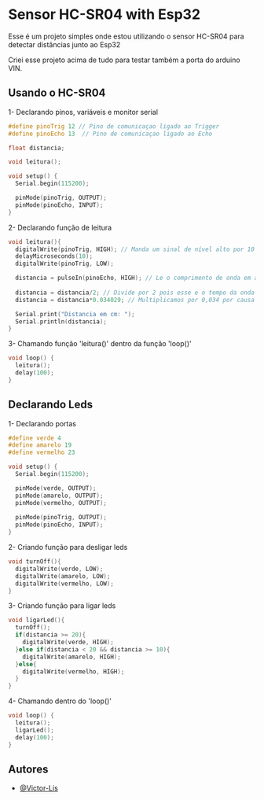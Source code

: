 # Sensor HC-SR04 with Esp32
Esse é um projeto simples onde estou utilizando o sensor HC-SR04 para detectar distâncias junto ao Esp32

Criei esse projeto acima de tudo para testar também a porta do arduino VIN.

## Usando o HC-SR04
1- Declarando pinos, variáveis e monitor serial
```c++
#define pinoTrig 12 // Pino de comunicaçao ligado ao Trigger
#define pinoEcho 13  // Pino de comunicaçao ligado ao Echo

float distancia;

void leitura();

void setup() {
  Serial.begin(115200);

  pinMode(pinoTrig, OUTPUT);
  pinMode(pinoEcho, INPUT);
}
```

2- Declarando função de leitura
```c++
void leitura(){
  digitalWrite(pinoTrig, HIGH); // Manda um sinal de nível alto por 10 microssegundos
  delayMicroseconds(10);
  digitalWrite(pinoTrig, LOW);

  distancia = pulseIn(pinoEcho, HIGH); // Le o comprimento de onda em alta
  
  distancia = distancia/2; // Divide por 2 pois esse e o tempo da onda ir e voltar
  distancia = distancia*0.034029; // Multiplicamos por 0,034 por causa da velocidade do som (d=v*t)

  Serial.print("Distancia em cm: ");
  Serial.println(distancia);
}
```

3- Chamando função 'leitura()' dentro da função 'loop()'
```c++
void loop() {
  leitura();
  delay(100);
}
```

## Declarando Leds
1- Declarando portas
```c++
#define verde 4
#define amarelo 19
#define vermelho 23

void setup() {
  Serial.begin(115200);

  pinMode(verde, OUTPUT);
  pinMode(amarelo, OUTPUT);
  pinMode(vermelho, OUTPUT);
    
  pinMode(pinoTrig, OUTPUT);
  pinMode(pinoEcho, INPUT);
}
```

2- Criando função para desligar leds
```c++
void turnOff(){
  digitalWrite(verde, LOW);
  digitalWrite(amarelo, LOW);
  digitalWrite(vermelho, LOW);  
}
```

3- Criando função para ligar leds
```c++
void ligarLed(){
  turnOff();
  if(distancia >= 20){
    digitalWrite(verde, HIGH);
  }else if(distancia < 20 && distancia >= 10){
    digitalWrite(amarelo, HIGH);
  }else{
    digitalWrite(vermelho, HIGH);  
  }
}
```

4- Chamando dentro do 'loop()'
```c++
void loop() {
  leitura();
  ligarLed();
  delay(100);
}
```

## Autores
- [@Victor-Lis](https://github.com/Victor-Lis)

